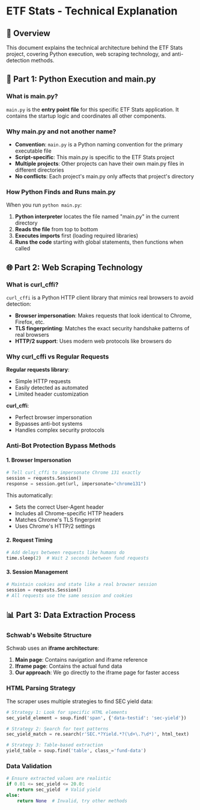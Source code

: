 # ETF Stats - Technical Explanation

## 🎯 Overview

This document explains the technical architecture behind the ETF Stats project, covering Python execution, web scraping technology, and anti-detection methods.

## 🐍 **Part 1: Python Execution and main.py**

### **What is main.py?**

`main.py` is the **entry point file** for this specific ETF Stats application. It contains the startup logic and coordinates all other components.

### **Why main.py and not another name?**

- **Convention**: `main.py` is a Python naming convention for the primary executable file
- **Script-specific**: This main.py is specific to the ETF Stats project
- **Multiple projects**: Other projects can have their own main.py files in different directories
- **No conflicts**: Each project's main.py only affects that project's directory

### **How Python Finds and Runs main.py**

When you run `python main.py`:

1. **Python interpreter** locates the file named "main.py" in the current directory
2. **Reads the file** from top to bottom
3. **Executes imports** first (loading required libraries)
4. **Runs the code** starting with global statements, then functions when called


## 🌐 **Part 2: Web Scraping Technology**

### **What is curl_cffi?**

`curl_cffi` is a Python HTTP client library that mimics real browsers to avoid detection:

- **Browser impersonation**: Makes requests that look identical to Chrome, Firefox, etc.
- **TLS fingerprinting**: Matches the exact security handshake patterns of real browsers
- **HTTP/2 support**: Uses modern web protocols like browsers do

### **Why curl_cffi vs Regular Requests**

**Regular requests library**:
- Simple HTTP requests
- Easily detected as automated
- Limited header customization

**curl_cffi**:
- Perfect browser impersonation
- Bypasses anti-bot systems
- Handles complex security protocols

### **Anti-Bot Protection Bypass Methods**

#### **1. Browser Impersonation**
```python
# Tell curl_cffi to impersonate Chrome 131 exactly
session = requests.Session()
response = session.get(url, impersonate="chrome131")
```

This automatically:
- Sets the correct User-Agent header
- Includes all Chrome-specific HTTP headers
- Matches Chrome's TLS fingerprint
- Uses Chrome's HTTP/2 settings

#### **2. Request Timing**
```python
# Add delays between requests like humans do
time.sleep(2)  # Wait 2 seconds between fund requests
```

#### **3. Session Management**
```python
# Maintain cookies and state like a real browser session
session = requests.Session()
# All requests use the same session and cookies
```

## 📊 **Part 3: Data Extraction Process**

### **Schwab's Website Structure**

Schwab uses an **iframe architecture**:

1. **Main page**: Contains navigation and iframe reference
2. **Iframe page**: Contains the actual fund data
3. **Our approach**: We go directly to the iframe page for faster access

### **HTML Parsing Strategy**

The scraper uses multiple strategies to find SEC yield data:

```python
# Strategy 1: Look for specific HTML elements
sec_yield_element = soup.find('span', {'data-testid': 'sec-yield'})

# Strategy 2: Search for text patterns
sec_yield_match = re.search(r'SEC.*?Yield.*?(\d+\.?\d*)', html_text)

# Strategy 3: Table-based extraction
yield_table = soup.find('table', class_='fund-data')
```

### **Data Validation**

```python
# Ensure extracted values are realistic
if 0.01 <= sec_yield <= 20.0:
    return sec_yield  # Valid yield
else:
    return None  # Invalid, try other methods
```
